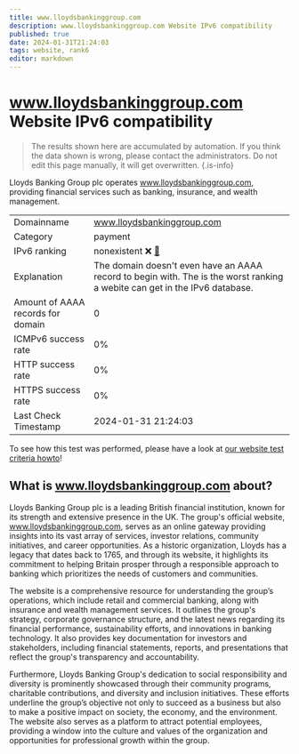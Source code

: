 ```yaml
---
title: www.lloydsbankinggroup.com
description: www.lloydsbankinggroup.com Website IPv6 compatibility
published: true
date: 2024-01-31T21:24:03
tags: website, rank6
editor: markdown
---
```


# www.lloydsbankinggroup.com Website IPv6 compatibility

> The results shown here are accumulated by automation. If you think the data shown is wrong, please contact the administrators. 
> Do not edit this page manually, it will get overwritten.
{.is-info}

Lloyds Banking Group plc operates www.lloydsbankinggroup.com, providing financial services such as banking, insurance, and wealth management.


|   |   |
| - | - |
| Domainname | www.lloydsbankinggroup.com
| Category | payment |
| IPv6 ranking | nonexistent :x: [🔗](/howto/ranking) |
| Explanation | The domain doesn't even have an AAAA record to begin with. The is the worst ranking a webite can get in the IPv6 database. |
| Amount of AAAA records for domain | 0 |
| ICMPv6 success rate | 0%|
| HTTP success rate | 0% |
| HTTPS success rate | 0% |
| Last Check Timestamp | 2024-01-31 21:24:03 |

To see how this test was performed, please have a look at [our website test criteria howto](/howto/testcriteria/website)!


## What is www.lloydsbankinggroup.com about?
Lloyds Banking Group plc is a leading British financial institution, known for its strength and extensive presence in the UK. The group's official website, www.lloydsbankinggroup.com, serves as an online gateway providing insights into its vast array of services, investor relations, community initiatives, and career opportunities. As a historic organization, Lloyds has a legacy that dates back to 1765, and through its website, it highlights its commitment to helping Britain prosper through a responsible approach to banking which prioritizes the needs of customers and communities.

The website is a comprehensive resource for understanding the group’s operations, which include retail and commercial banking, along with insurance and wealth management services. It outlines the group's strategy, corporate governance structure, and the latest news regarding its financial performance, sustainability efforts, and innovations in banking technology. It also provides key documentation for investors and stakeholders, including financial statements, reports, and presentations that reflect the group's transparency and accountability.

Furthermore, Lloyds Banking Group's dedication to social responsibility and diversity is prominently showcased through their community programs, charitable contributions, and diversity and inclusion initiatives. These efforts underline the group’s objective not only to succeed as a business but also to make a positive impact on society, the economy, and the environment. The website also serves as a platform to attract potential employees, providing a window into the culture and values of the organization and opportunities for professional growth within the group.


